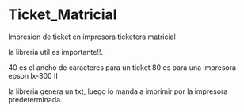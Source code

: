 # Ticket_Matricial
Impresion de ticket en impresora ticketera matricial

la libreria util es importante!!.

40 es el ancho de caracteres para un ticket
80 es para una impresora epson lx-300 II



la libreria genera un txt, luego lo manda a imprimir por la impresora predeterminada.
